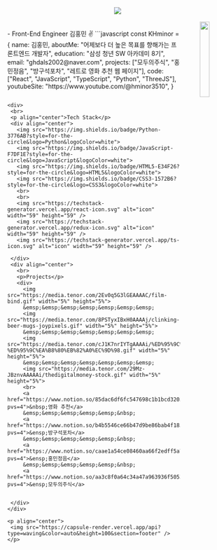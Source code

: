 <div align="center">
  <div>  
    <img src="https://capsule-render.vercel.app/api?&type=waving&color=timeAuto&height=180&section=header&text=KHminor's%20Hub&fontSize=50&animation=fadeIn&fontAlignY=45" />
  </div>
  <br>
  <img align='right' src="https://media.giphy.com/media/M9gbBd9nbDrOTu1Mqx/giphy.gif" width="21%">
</div> 
<br>
  - Front-End Engineer 김홍민 ✌
 ```javascript
 const KHminor = {
    name: 김홍민,
    aboutMe: "어제보다 더 높은 목표를 향해가는 프론트엔드 개발자",
    education: "삼성 청년 SW 아카데미 8기",
    email: "ghdals2002@naver.com",
    projects: ["모두의주식", "홍민정음", "방구석포차", "레트로 영화 추천 웹 페이지"], 
    code: ["React", "JavaScript", "TypeScript", "Python", "ThreeJS"],
    youtubeSite: "https://www.youtube.com/@hminor3510",
 }
 
 ```

<div>
  <br>
  <p align="center">Tech Stack</p>
  <div align="center"> 
    <img src="https://img.shields.io/badge/Python-3776AB?style=for-the-circle&logo=Python&logoColor=white">
    <img src="https://img.shields.io/badge/JavaScript-F7DF1E?style=for-the-circle&logo=JavaScript&logoColor=white">
    <img src="https://img.shields.io/badge/HTML5-E34F26?style=for-the-circle&logo=HTML5&logoColor=white">
    <img src="https://img.shields.io/badge/CSS3-1572B6?style=for-the-circle&logo=CSS3&logoColor=white">
    <br>
    <br>
    <img src="https://techstack-generator.vercel.app/react-icon.svg" alt="icon" width="59" height="59" />
    <img src="https://techstack-generator.vercel.app/redux-icon.svg" alt="icon" width="59" height="59" />
    <img src="https://techstack-generator.vercel.app/ts-icon.svg" alt="icon" width="59" height="59" />
    
  </div>
  <div align="center">
    <br>
    <p>Projects</p> 
    <div>
      <img src="https://media.tenor.com/2Ev0q5G3lGEAAAAC/film-bind.gif" width="5%" height="5%"> 
      &emsp;&emsp;&emsp;&emsp;&emsp;&emsp;&emsp;
      <img src="https://media.tenor.com/8PSTyxIBxH0AAAAj/clinking-beer-mugs-joypixels.gif" width="5%" height="5%">
      &emsp;&emsp;&emsp;&emsp;&emsp;&emsp;&emsp;
      <img src="https://media.tenor.com/cJ1K7nrIYTgAAAAi/%ED%95%9C%EA%B8%80%EB%82%A0-%ED%95%9C%EA%B8%80%EB%82%A0%EC%9D%98.gif" width="5%" height="5%">
      &emsp;&emsp;&emsp;&emsp;&emsp;&emsp;&emsp;
      <img src="https://media.tenor.com/29Mz-JBznvAAAAAi/thedigitalmoney-stock.gif" width="5%" height="5%">
      <br>
      <a href="https://www.notion.so/85dac6df6fc547698c1b1bcd32059c6a?pvs=4">&nbsp;영화 추천</a>
      &emsp;&emsp;&emsp;&emsp;&emsp;&nbsp;
      <a href="https://www.notion.so/b4b5546ce66b47d9be86bab4f1852b63?pvs=4">&ensp;방구석포차</a>
      &emsp;&emsp;&emsp;&emsp;&emsp;&nbsp;
      <a href="https://www.notion.so/caae1a54ce08460aa66f2edff5a74b37?pvs=4">&ensp;홍민정음</a>
      &emsp;&emsp;&emsp;&emsp;&emsp;&nbsp;
      <a href="https://www.notion.so/aa3c8f0a64c34a47a963936f50532eb7?pvs=4">&ensp;모두의주식</a>
     
    
  </div>
</div>

<p align="center">
  <img src="https://capsule-render.vercel.app/api?type=waving&color=auto&height=100&section=footer" />
</p>
